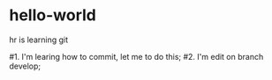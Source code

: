 hello-world
===========

hr is learning git


#1. I'm learing how to commit, let me to do this;
#2. I'm edit on branch develop;
